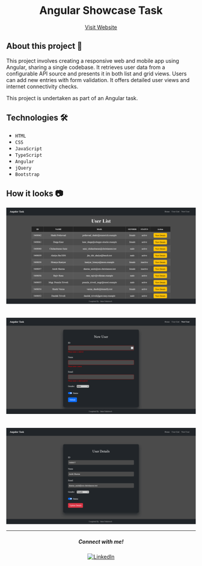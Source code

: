 <h1 align = "center"><b>Angular Showcase Task</b></h1>

<p align="center">
    <a href="https://angular-showcase-task.vercel.app/" target="_blank">Visit Website</a>
</p>

## About this project 🚀

This project involves creating a responsive web and mobile app using Angular, sharing a single codebase. It retrieves user data from a configurable API source and presents it in both list and grid views. Users can add new entries with form validation. It offers detailed user views and internet connectivity checks.

This project is undertaken as part of an Angular task.

## Technologies 🛠️

* `HTML`
* `CSS`
* `JavaScript`
* `TypeScript`
* `Angular`
* `jQuery`
* `Bootstrap`

## How it looks 📷

<div align="center">
    <img src="./src/assets/Screenshot1.png">
</div>

<br>
<br>

<div align="center">
    <img src="./src/assets/Screenshot2.png">
</div>

<br>
<br>

<div align="center">
    <img src="./src/assets/Screenshot3.png">
</div>

<hr>

<h5 align="center">Connect with me!</h5>

<p align="center">
    <a href="https://www.linkedin.com/in/sahadmahaboobp" target="_blank"><img src="https://img.shields.io/badge/LinkedIn-0077B5?style=for-the-badge&logo=linkedin&logoColor=white" alt="LinkedIn"></a>
</p>
